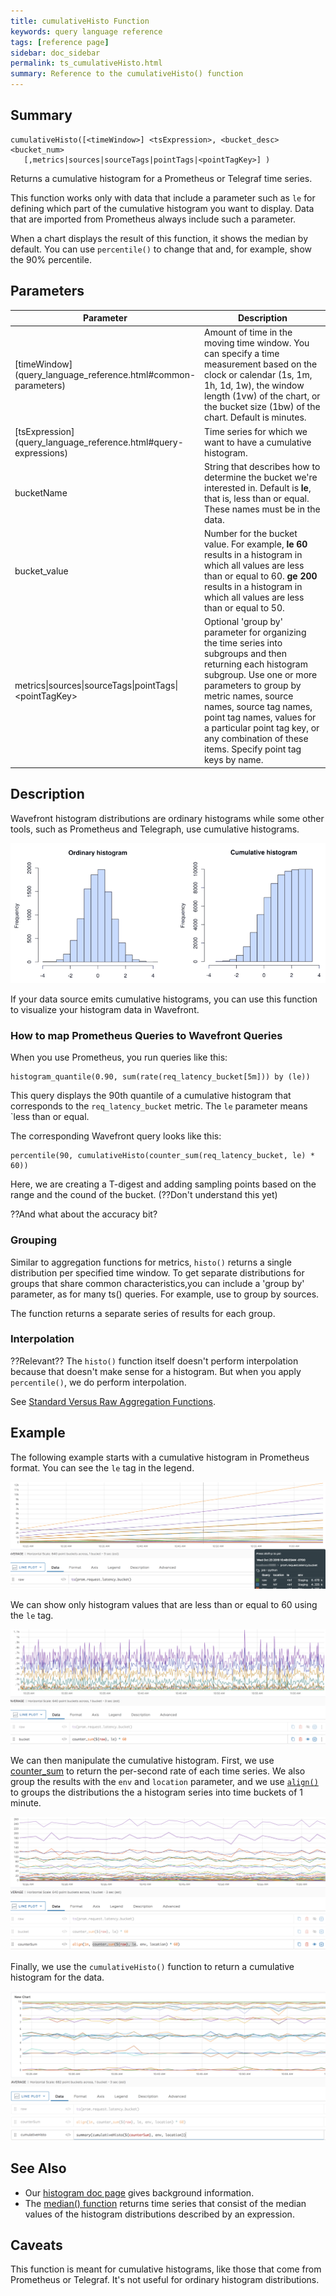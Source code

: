 ```yaml
---
title: cumulativeHisto Function
keywords: query language reference
tags: [reference page]
sidebar: doc_sidebar
permalink: ts_cumulativeHisto.html
summary: Reference to the cumulativeHisto() function
---
```

## Summary
```
cumulativeHisto([<timeWindow>] <tsExpression>, <bucket_desc> <bucket_num>
   [,metrics|sources|sourceTags|pointTags|<pointTagKey>] )
```

Returns a cumulative histogram for a Prometheus or Telegraf time series.

This function works only with data that include a parameter such as `le` for defining which part of the cumulative histogram you want to display. Data that are imported from Prometheus always include such a parameter.

When a chart displays the result of this function, it shows the median by default. You can use `percentile()` to change that and, for example, show the 90% percentile.

## Parameters
<table>
<tbody>
<thead>
<tr><th width="30%">Parameter</th><th width="70%">Description</th></tr>
</thead>
<tr>
<td markdown="span">[timeWindow](query_language_reference.html#common-parameters)</td>
<td markdown="span">Amount of time in the moving time window. You can specify a time measurement based on the clock or calendar (1s, 1m, 1h, 1d, 1w), the window length (1vw) of the chart, or the bucket size (1bw) of the chart. Default is minutes.</td></tr>
<tr>
<td markdown="span"> [tsExpression](query_language_reference.html#query-expressions)</td>
<td>Time series for which we want to have a cumulative histogram. </td></tr>
<tr>
<td>bucketName</td>
<td markdown="span">String that describes how to determine the bucket we're interested in. Default is <strong>le</strong>, that is, less than or equal. These names must be in the data. </td></tr>
<tr>
<td>bucket_value</td>
<td>Number for the bucket value. For example, <strong>le 60</strong> results in a histogram in which all values are less than or equal to 60. <strong>ge 200</strong> results in a histogram in which all values are less than or equal to 50. </td></tr>
<tr>
<td>metrics&vert;sources&vert;sourceTags&vert;pointTags&vert;&lt;pointTagKey&gt;</td>
<td>Optional 'group by' parameter for organizing the time series into subgroups and then returning each histogram subgroup.
Use one or more parameters to group by metric names, source names, source tag names, point tag names, values for a particular point tag key, or any combination of these items. Specify point tag keys by name.</td>
</tr>
</tbody>
</table>


## Description

Wavefront histogram distributions are ordinary histograms while some other tools, such as Prometheus and Telegraph, use cumulative histograms.

![histogram types](images/histogram_types.png)

If your data source emits cumulative histograms, you can use this function to visualize your histogram data in Wavefront.

### How to map Prometheus Queries to Wavefront Queries

When you use Prometheus, you run queries like this:
```
histogram_quantile(0.90, sum(rate(req_latency_bucket[5m])) by (le))
```

This query displays the 90th quantile of a cumulative histogram that corresponds to the `req_latency_bucket` metric. The `le` parameter means `less than or equal.

The corresponding Wavefront query looks like this:
```
percentile(90, cumulativeHisto(counter_sum(req_latency_bucket, le) * 60))
```

Here, we are creating a T-digest and adding sampling points based on the range and the cound of the bucket.
(??Don't understand this yet)

??And what about the accuracy bit?

### Grouping

Similar to aggregation functions for metrics, `histo()` returns a single distribution per specified time window.  To get separate distributions for groups that share common characteristics,you can include a 'group by' parameter, as for many ts() queries. For example, use  to group by sources.

The function returns a separate series of results for each group.

### Interpolation

??Relevant??
The `histo()` function itself doesn't perform interpolation because that doesn't make sense for a histogram. But when you apply `percentile()`, we do perform interpolation.

See [Standard Versus Raw Aggregation Functions](query_language_aggregate_functions.html).


## Example

The following example starts with a cumulative histogram in Prometheus format. You can see the `le` tag in the legend.

![cumulative histogram](images/cum_histo_simple.png)

We can show only histogram values that are less than or equal to 60 using the `le` tag.

![show only le 60](images/cum_histo_bucket.png)

We can then manipulate the cumulative histogram. First, we use [counter_sum](ts_counter_sum.html) to return the per-second rate of each time series. We also group the results with the `env` and `location` parameter, and we use [`align()`](ts_align.html) to groups the distributions the a histogram series into time buckets of 1 minute.

![counter sum and align](images/cum_histo_counter_sum.png)

Finally, we use the `cumulativeHisto()` function to return a cumulative histogram for the data.

![cumulative histo](images/cumulative_histo.png)


## See Also

* Our [histogram doc page](https://proxies_histograms.html) gives background information.
* The [median() function](ts_median.html) returns time series that consist of the median values of the histogram distributions described by an expression.

## Caveats

This function is meant for cumulative histograms, like those that come from Prometheus or Telegraf. It's not useful for ordinary histogram distributions.
